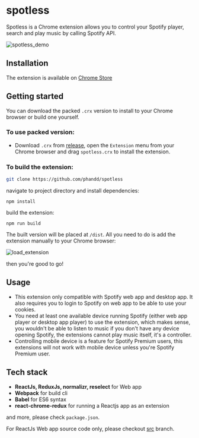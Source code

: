 # spotless
Spotless is a Chrome extension allows you to control your Spotify player, search and play music by calling Spotify API.

 ![spotless_demo](https://user-images.githubusercontent.com/20087095/56460697-eeaa5b00-63d0-11e9-9725-1f50075a0a3b.gif)

## Installation
The extension is available on [Chrome Store](https://chrome.google.com/webstore/detail/spotless/allccgoelledmdfenijoodhcfjndddjh)

## Getting started
You can download the packed `.crx` version to install to your Chrome browser or build one yourself.

### To use packed version:
 - Download `.crx` from [release](https://github.com/phandd/spotless/releases), open the `Extension` menu from your Chrome browser and drag `spotless.crx` to install the extension.
### To build the extension:
```sh
git clone https://github.com/phandd/spotless
```
navigate to project directory and install dependencies:
```
npm install
```
build the extension:
```
npm run build
```

The built version will be placed at `/dist`. All you need to do is add the extension manually to your Chrome browser:

![load_extension](https://user-images.githubusercontent.com/20087095/56460498-e00e7480-63cd-11e9-9ed1-3b66381d8039.gif)

then you're good to go!

## Usage
 - This extension only compatible with Spotify web app and desktop app. It also requires you to login to Spotify on web app to be able to use your cookies.
 - You need at least one available device running Spotify (either web app player or desktop app player) to use the extension, which makes sense, you wouldn't be able to listen to music if you don't have any device opening Spotify, the extensions cannot play music itself, it's a controller.
 - Controlling mobile device is a feature for Spotify Premium users, this extensions will not work with mobile device unless you're Spotify Premium user.
 
## Tech stack
 - **ReactJs, ReduxJs, normalizr, reselect** for Web app
 - **Webpack** for build cli
 - **Babel** for ES6 syntax
 - **react-chrome-redux** for running a Reactjs app as an extension
 
 and more, please check `package.json`.

For ReactJs Web app source code only, please checkout [src](https://github.com/phandd/spotless/tree/src) branch.
